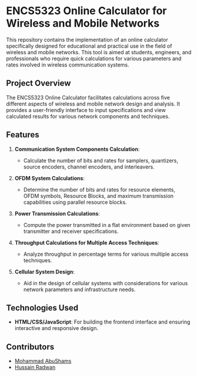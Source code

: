 # ENCS5323 Online Calculator for Wireless and Mobile Networks

This repository contains the implementation of an online calculator specifically designed for educational and practical use in the field of wireless and mobile networks. This tool is aimed at students, engineers, and professionals who require quick calculations for various parameters and rates involved in wireless communication systems.

## Project Overview

The ENCS5323 Online Calculator facilitates calculations across five different aspects of wireless and mobile network design and analysis. It provides a user-friendly interface to input specifications and view calculated results for various network components and techniques.

## Features

1. **Communication System Components Calculation**:
   - Calculate the number of bits and rates for samplers, quantizers, source encoders, channel encoders, and interleavers.

2. **OFDM System Calculations**:
   - Determine the number of bits and rates for resource elements, OFDM symbols, Resource Blocks, and maximum transmission capabilities using parallel resource blocks.

3. **Power Transmission Calculations**:
   - Compute the power transmitted in a flat environment based on given transmitter and receiver specifications.

4. **Throughput Calculations for Multiple Access Techniques**:
   - Analyze throughput in percentage terms for various multiple access techniques.

5. **Cellular System Design**:
   - Aid in the design of cellular systems with considerations for various network parameters and infrastructure needs.

## Technologies Used

- **HTML/CSS/JavaScript**: For building the frontend interface and ensuring interactive and responsive design.

## Contributors
- [Mohammad AbuShams](https://github.com/MohammadAbuShams)
- [Hussain Radwan](https://github.com/HussainRadwan)



